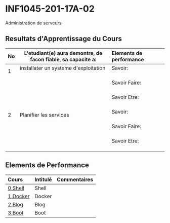 # INF1045-201-17A-02
Administration de serveurs

## Resultats d'Apprentissage du Cours

|No|L'etudiant(e) aura demontre, de facon fiable, sa capacite a:      |          Elements de performance                               | 
|--|------------------------------------------------------------------|:---------------------------------------------------------------| 
| 1| installater un systeme d'exploitation                            | Savoir:                                                        | 
|  |                                                                  | Savoir Faire:                                                  | 
|  |                                                                  | Savoir Etre:                                                   | 
| 2| Planifier les services                                           | Savoir:                                                        | 
|  |                                                                  | Savoir Faire:                                                  | 
|  |                                                                  | Savoir Etre:                                                   | 



## Elements de Performance



| Cours                                                     | Intitulé                                    |  Commentaires              |
|:----------------------------------------------------------|:--------------------------------------------|:---------------------------| 
| [0.Shell](./0.Shell)                                      | Shell                                       |                            |
| [1.Docker](./1.Docker)                                    | Docker                                      |                            |
| [2.Blog](./2.Blog)                                        | Blog                                        |                            |
| [3.Boot](./3.Boot)                                        | Boot                                        |                            |


